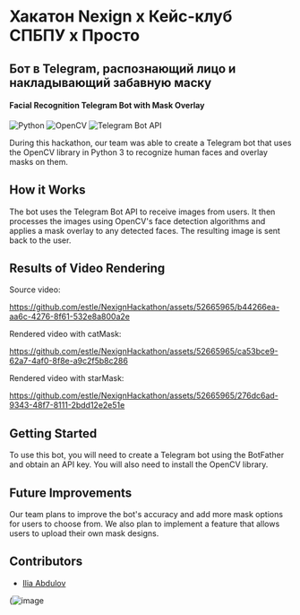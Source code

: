 # Хакатон Nexign x Кейс-клуб СПБПУ x Просто
## Бот в Telegram, распознающий лицо и накладывающий забавную маску
#### Facial Recognition Telegram Bot with Mask Overlay

![Python](https://img.shields.io/badge/Python-3.8-blue)
![OpenCV](https://img.shields.io/badge/OpenCV-4.5.2-green)
![Telegram Bot API](https://img.shields.io/badge/Telegram%20Bot%20API-5.0-blue)

During this hackathon, our team was able to create a Telegram bot that uses the OpenCV library in Python 3 to recognize human faces and overlay masks on them.

## How it Works

The bot uses the Telegram Bot API to receive images from users. It then processes the images using OpenCV's face detection algorithms and applies a mask overlay to any detected faces. The resulting image is sent back to the user.

## Results of Video Rendering

Source video:

https://github.com/estle/NexignHackathon/assets/52665965/b44266ea-aa6c-4276-8f61-532e8a800a2e

Rendered video with catMask:

https://github.com/estle/NexignHackathon/assets/52665965/ca53bce9-62a7-4af0-8f8e-a9c2f5b8c286

Rendered video with starMask:

https://github.com/estle/NexignHackathon/assets/52665965/276dc6ad-9343-48f7-8111-2bdd12e2e51e

## Getting Started

To use this bot, you will need to create a Telegram bot using the BotFather and obtain an API key. You will also need to install the OpenCV library.

## Future Improvements

Our team plans to improve the bot's accuracy and add more mask options for users to choose from. We also plan to implement a feature that allows users to upload their own mask designs.

## Contributors

- [Ilia Abdulov](https://github.com/estle)


(![image](https://github.com/estle/NexignHackathon/assets/52665965/891363ea-4e45-4ec9-989e-f4492de09f54)
